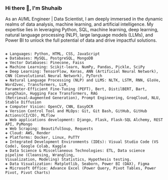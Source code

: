 ### Hi there 👋, I'm Shuhaib

As an AI/ML Engineer | Data Scientist, I am deeply immersed in the dynamic realms of data analysis, machine learning, and artificial intelligence. My expertise lies in leveraging Python, SQL, machine learning, deep learning, natural language processing (NLP), large language models (LLMs), and Power BI to unlock the full potential of data and drive impactful solutions.

```

❖ Languages: Python, HTML, CSS, JavaScript
❖ Databases: MySQL, PostgreSQL, MongoDB
❖ Vector Databases: Pinecone, Faiss
❖ Machine Learning: Scikit-learn, NumPy, Pandas, Pickle, SciPy
❖ Deep Learning: TensorFlow, Keras, ANN (Artificial Neural Network), CNN (Convolutional Neural Network), PyTorch
❖ Natural Language Processing (NLP) and LLMS: NLTK, LSTM, RNN, GloVe, Word2vec, Transformers, LLM,
Parameter-Efficient Fine-Tuning (PEFT), Bert, DistilBERT, Bart, LangChain, Hugging Face Transformers, RAG
(Retrieval-Augmented Generation), Prompt Engineering, GroqCloud, NLU, Stable Diffusion
❖ Computer Vision: OpenCV, CNN, EasyOCR
❖ Version Control Tool and MLOps: Git, Git Bash, GitHub, GitHub Actions(CI/CD), MLflow
❖ Web applications development: Django, Flask, Flask-SQL Alchemy, REST API, PyMongo
❖ Web Scraping: BeautifulSoup, Requests
❖ Cloud: AWS, Render
❖ Platforms: Docker, Linux, PuTTY
❖ Integrated Development Environments (IDEs): Visual Studio Code (VS Code), Google Colab, Kaggle
❖ Data Science & Miscellaneous Technologies: ETL, Data science pipeline (Cleansing, Wrangling,
Visualization, Modeling) Statistics, Hypothesis testing.
❖ Data Visualization: Matplotlib, Seaborn, Power BI (DAX), Figma
❖ Microsoft Office: Advance Excel (Power Query, Pivot Tables, Power Pivot, Pivot Charts)

```




